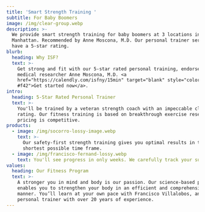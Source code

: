 ```yaml
---
title: 'Smart Strength Training '
subtitle: For Baby Boomers
image: /img/clear-group.webp
description: >-
  We provide smart strength training for baby boomers at 3 locations in
  Manhattan. Recommended by Anne Moscona, M.D. Our personal trainer services
  have a 5-star rating.
blurb:
  heading: Why ISF?
  text: >-
    Get strong and fit with our 5-star rated personal training, endorsed by
    medical researcher Anne Moscona, M.D. <a
    href="https://calendly.com/isfny/15min" target="blank" style="color:
    #f42">Get started now</a>.
intro:
  heading: 5-Star Rated Personal Trainer
  text: >-
    You'll be trained by a veteran strength coach with an impeccable client
    rating. Our fitness training is based on breakthrough exercise research. Our
    pricing is competitive. 
products:
  - image: /img/socorro-lossy-image.webp
    text: >-
      Our safety-first strength training gives you optimal results in the
      shortest possible time frame.
  - image: /img/francisco-fernand-lossy.webp
    text: You'll see progress in only weeks. We carefully track your success.
values:
  heading: Our Fitness Program
  text: >-
    A stronger you in mind and body is our passion. Our science-based program
    enables you to strengthen your body in an efficient and comprehensive
    manner. You’ll learn at your own pace with Francisco Villalobos, an expert
    personal trainer with over 20 years of experience.
---
```



